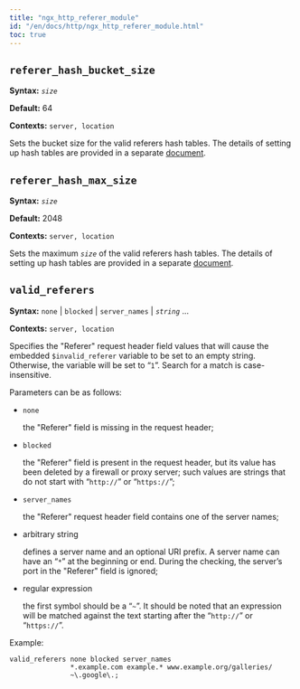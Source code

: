 ```yaml
---
title: "ngx_http_referer_module"
id: "/en/docs/http/ngx_http_referer_module.html"
toc: true
---
```


## `referer_hash_bucket_size`

**Syntax:** *`size`*

**Default:** 64

**Contexts:** `server, location`

Sets the bucket size for the valid referers hash tables.
The details of setting up hash tables are provided in a separate
[document](https://nginx.org/en/docs/hash.html).

## `referer_hash_max_size`

**Syntax:** *`size`*

**Default:** 2048

**Contexts:** `server, location`

Sets the maximum *`size`* of the valid referers hash tables.
The details of setting up hash tables are provided in a separate
[document](https://nginx.org/en/docs/hash.html).

## `valid_referers`

**Syntax:** `none` | `blocked` | `server_names` | *`string`* ...

**Contexts:** `server, location`

Specifies the "Referer" request header field values
that will cause the embedded `$invalid_referer` variable to
be set to an empty string.
Otherwise, the variable will be set to “`1`”.
Search for a match is case-insensitive.

Parameters can be as follows:
- `none`

    the "Referer" field is missing in the request header;
- `blocked`

    the "Referer" field is present in the request header,
    but its value has been deleted by a firewall or proxy server;
    such values are strings that do not start with
    “`http://`” or “`https://`”;
- `server_names`

    the "Referer" request header field contains
    one of the server names;
- arbitrary string

    defines a server name and an optional URI prefix.
    A server name can have an “`*`” at the beginning or end.
    During the checking, the server’s port in the "Referer" field
    is ignored;
- regular expression

    the first symbol should be a “`~`”.
    It should be noted that an expression will be matched against
    the text starting after the “`http://`”
    or “`https://`”.

Example:
```
valid_referers none blocked server_names
               *.example.com example.* www.example.org/galleries/
               ~\.google\.;
```


